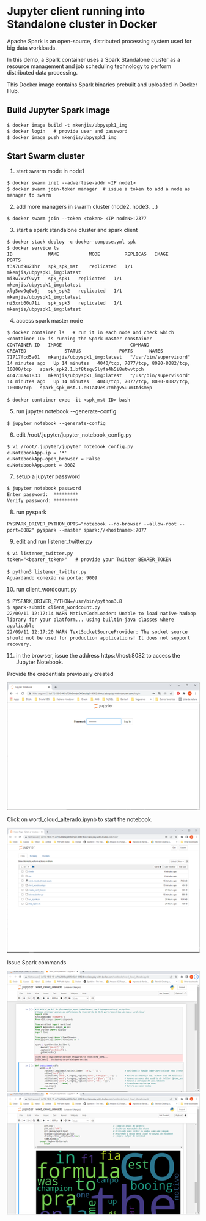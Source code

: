 # Jupyter client running into Standalone cluster in Docker

Apache Spark is an open-source, distributed processing system used for big data workloads.

In this demo, a Spark container uses a Spark Standalone cluster as a resource management and job scheduling technology to perform distributed data processing.

This Docker image contains Spark binaries prebuilt and uploaded in Docker Hub.

## Build Jupyter Spark image
```shell
$ docker image build -t mkenjis/ubpyspk1_img
$ docker login   # provide user and password
$ docker image push mkenjis/ubpyspk1_img
```

## Start Swarm cluster

1. start swarm mode in node1
```shell
$ docker swarm init --advertise-addr <IP node1>
$ docker swarm join-token manager  # issue a token to add a node as manager to swarm
```

2. add more managers in swarm cluster (node2, node3, ...)
```shell
$ docker swarm join --token <token> <IP nodeN>:2377
```

3. start a spark standalone cluster and spark client
```shell
$ docker stack deploy -c docker-compose.yml spk
$ docker service ls
ID             NAME           MODE         REPLICAS   IMAGE                             PORTS
t3s7ud9u21hr   spk_spk_mst    replicated   1/1        mkenjis/ubpyspk1_img:latest   
mi3w7xvf9vyt   spk_spk1   replicated   1/1        mkenjis/ubpyspk1_img:latest   
xlg5ww9q0v6j   spk_spk2   replicated   1/1        mkenjis/ubpyspk1_img:latest   
ni5xrb60u71i   spk_spk3   replicated   1/1        mkenjis/ubpyspk1_img:latest
```

4. access spark master node
```shell
$ docker container ls   # run it in each node and check which <container ID> is running the Spark master constainer
CONTAINER ID   IMAGE                         COMMAND                  CREATED              STATUS              PORTS      NAMES
71717fcd5a01   mkenjis/ubpyspk1_img:latest   "/usr/bin/supervisord"   14 minutes ago   Up 14 minutes   4040/tcp, 7077/tcp, 8080-8082/tcp, 10000/tcp   spark_spk2.1.bf8tsqv5lyfa4h5i8utwvtpch
464730a41833   mkenjis/ubpyspk1_img:latest   "/usr/bin/supervisord"   14 minutes ago   Up 14 minutes   4040/tcp, 7077/tcp, 8080-8082/tcp, 10000/tcp   spark_spk_mst.1.n01a49esutmbgv5uum3tdsm6p

$ docker container exec -it <spk_mst ID> bash
```

5. run jupyter notebook --generate-config
```shell
$ jupyter notebook --generate-config
```

6. edit /root/.jupyter/jupyter_notebook_config.py
```shell
$ vi /root/.jupyter/jupyter_notebook_config.py
c.NotebookApp.ip = '*'
c.NotebookApp.open_browser = False
c.NotebookApp.port = 8082
```

7. setup a jupyter password
```shell
$ jupyter notebook password
Enter password:  *********
Verify password: *********
```

8. run pyspark
```shell
PYSPARK_DRIVER_PYTHON_OPTS="notebook --no-browser --allow-root --port=8082" pyspark --master spark://<hostname>:7077
```

9. edit and run listener_twitter.py
```shell
$ vi listener_twitter.py
token="<bearer_token>"   # provide your Twitter BEARER_TOKEN

$ python3 listener_twitter.py
Aguardando conexão na porta: 9009
```

10. run client_wordcount.py
```shell
$ PYSPARK_DRIVER_PYTHON=/usr/bin/python3.8
$ spark-submit client_wordcount.py
22/09/11 12:17:14 WARN NativeCodeLoader: Unable to load native-hadoop library for your platform... using builtin-java classes where applicable
22/09/11 12:17:20 WARN TextSocketSourceProvider: The socket source should not be used for production applications! It does not support recovery.
```

11. in the browser, issue the address https://host:8082 to access the Jupyter Notebook.

Provide the credentials previously created

![JUPYTER home](docs/jupyter-login.png)

Click on word_cloud_alterado.ipynb to start the notebook.

![JUPYTER home](docs/jupyter-python-notebook.png)

Issue Spark commands

![JUPYTER home](docs/jupyter-python-spark.png)
![JUPYTER home](docs/jupyter-python-spark_1.png)
